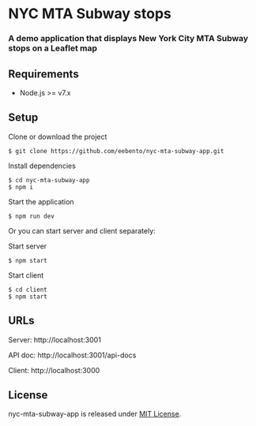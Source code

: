 # NYC MTA Subway stops

### A demo application that displays New York City MTA Subway stops on a Leaflet map

## Requirements

* Node.js >= v7.x

## Setup

Clone or download the project

```
$ git clone https://github.com/eebento/nyc-mta-subway-app.git
```

Install dependencies
```
$ cd nyc-mta-subway-app
$ npm i
```

Start the application
```
$ npm run dev
```
Or you can start server and client separately:

Start server
```
$ npm start
```

Start client
```
$ cd client
$ npm start
```

## URLs

Server: http://localhost:3001

API doc: http://localhost:3001/api-docs

Client: http://localhost:3000

## License

nyc-mta-subway-app is released under [MIT License](https://opensource.org/licenses/MIT).